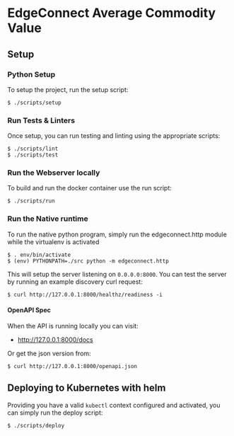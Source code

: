# EdgeConnect Average Commodity Value

## Setup

### Python Setup

To setup the project, run the setup script:

```
$ ./scripts/setup
```

### Run Tests & Linters
Once setup, you can run testing and linting using the appropriate scripts:
```
$ ./scripts/lint
$ ./scripts/test
```

### Run the Webserver locally

To build and run the docker container use the run script:
```
$ ./scripts/run
```

### Run the Native runtime
To run the native python program, simply run the edgeconnect.http module while the virtualenv is activated
```
$ . env/bin/activate
$ (env) PYTHONPATH=./src python -m edgeconnect.http
```

This will setup the server listening on `0.0.0.0:8000`.  You can test the server by
running an example discovery curl request:

```
$ curl http://127.0.0.1:8000/healthz/readiness -i
```

#### OpenAPI Spec
When the API is running locally you can visit:
- http://127.0.0.1:8000/docs

Or get the json version from:
```
$ curl http://127.0.0.1:8000/openapi.json
```


## Deploying to Kubernetes with helm
Providing you have a valid `kubectl` context configured and activated, you can simply run the
deploy script:
```
$ ./scripts/deploy
```
